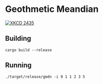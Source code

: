 # Geothmetic Meandian

[![XKCD 2435](https://imgs.xkcd.com/comics/geothmetic_meandian.png)](https://xkcd.com/2435/)

## Building

`cargo build --release`

## Running

`./target/release/gmdn -i 9 1 1 2 3 5`
